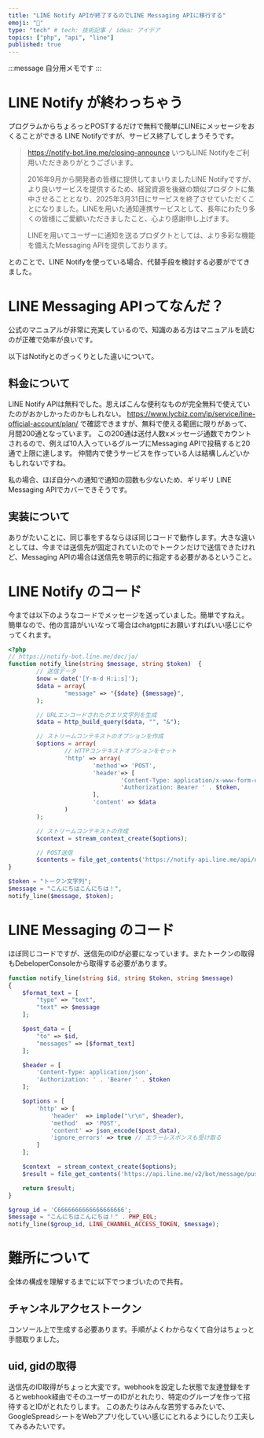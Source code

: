 ```yaml
---
title: "LINE Notify APIが終了するのでLINE Messaging APIに移行する"
emoji: "🍣"
type: "tech" # tech: 技術記事 / idea: アイデア
topics: ["php", "api", "line"]
published: true
---
```


:::message
自分用メモです
:::

# LINE Notify が終わっちゃう

プログラムからちょろっとPOSTするだけで無料で簡単にLINEにメッセージをおくることができる LINE Notifyですが、サービス終了してしまうそうです。

> https://notify-bot.line.me/closing-announce
> いつもLINE Notifyをご利用いただきありがとうございます。
>
> 2016年9月から開発者の皆様に提供してまいりましたLINE Notifyですが、より良いサービスを提供するため、経営資源を後継の類似プロダクトに集中させることとなり、2025年3月31日にサービスを終了させていただくことになりました。LINEを用いた通知連携サービスとして、長年にわたり多くの皆様にご愛顧いただきましたこと、心より感謝申し上げます。
>
> LINEを用いてユーザーに通知を送るプロダクトとしては、より多彩な機能を備えたMessaging APIを提供しております。

とのことで、LINE Notifyを使っている場合、代替手段を検討する必要がでてきました。

# LINE Messaging APIってなんだ？

公式のマニュアルが非常に充実しているので、知識のある方はマニュアルを読むのが正確で効率が良いです。

以下はNotifyとのざっくりとした違いについて。

## 料金について

LINE Notify APIは無料でした。思えばこんな便利なものが完全無料で使えていたのがおかしかったのかもしれない。
https://www.lycbiz.com/jp/service/line-official-account/plan/ で確認できますが、無料で使える範囲に限りがあって、月間200通となっています。
この200通は送付人数xメッセージ通数でカウントされるので、例えば10人入っているグループにMessaging APIで投稿すると20通で上限に達します。
仲間内で使うサービスを作っている人は結構しんどいかもしれないですね。

私の場合、ほぼ自分への通知で通知の回数も少ないため、ギリギリ LINE Messaging APIでカバーできそうです。

## 実装について

ありがたいことに、同じ事をするならほぼ同じコードで動作します。大きな違いとしては、今までは送信先が固定されていたのでトークンだけで送信できたけれど、Messaging APIの場合は送信先を明示的に指定する必要があるということ。

# LINE Notify のコード

今までは以下のようなコードでメッセージを送っていました。簡単ですねえ。
簡単なので、他の言語がいいなって場合はchatgptにお願いすればいい感じにやってくれます。

```php
<?php
// https://notify-bot.line.me/doc/ja/
function notify_line(string $message, string $token)  {
        // 送信データ
        $now = date('[Y-m-d H:i:s]');
        $data = array(
                "message" => "{$date} {$message}",
        );

        // URLエンコードされたクエリ文字列を生成
        $data = http_build_query($data, "", "&");

        // ストリームコンテキストのオプションを作成
        $options = array(
                // HTTPコンテキストオプションをセット
                'http' => array(
                        'method'=> 'POST',
                        'header'=> [
                                'Content-Type: application/x-www-form-urlencoded',
                                'Authorization: Bearer ' . $token,
                        ],
                        'content' => $data
                )
        );

        // ストリームコンテキストの作成
        $context = stream_context_create($options);

        // POST送信
        $contents = file_get_contents('https://notify-api.line.me/api/notify', false, $context);
}

$token = "トークン文字列";
$message = "こんにちはこんにちは！",
notify_line($message, $token);
```

# LINE Messaging のコード

ほぼ同じコードですが、送信先のIDが必要になっています。またトークンの取得もDebeloperConsoleから取得する必要があります。

```php
function notify_line(string $id, string $token, string $message)
{
    $format_text = [
        "type" => "text",
        "text" => $message
    ];

    $post_data = [
        "to" => $id,
        "messages" => [$format_text]
    ];

    $header = [
        'Content-Type: application/json',
        'Authorization: ' . 'Bearer ' . $token
    ];

    $options = [
        'http' => [
            'header'  => implode("\r\n", $header),
            'method'  => 'POST',
            'content' => json_encode($post_data),
            'ignore_errors' => true // エラーレスポンスも受け取る
        ]
    ];

    $context  = stream_context_create($options);
    $result = file_get_contents('https://api.line.me/v2/bot/message/push', false, $context);

    return $result;
}

$group_id = 'C6666666666666666666';
$message = "こんにちはこんにちは！" . PHP_EOL;
notify_line($group_id, LINE_CHANNEL_ACCESS_TOKEN, $message);

```

# 難所について

全体の構成を理解するまでに以下でつまづいたので共有。

## チャンネルアクセストークン
コンソール上で生成する必要あります。手順がよくわからなくて自分はちょっと手間取りました。

## uid, gidの取得
送信先のID取得がちょっと大変です。webhookを設定した状態で友達登録をするとwebhook経由でそのユーザーのIDがとれたり、特定のグループを作って招待するとIDがとれたりします。
このあたりはみんな苦労するみたいで、GoogleSpreadシートをWebアプリ化していい感じにとれるようにしたり工夫してみるみたいです。


